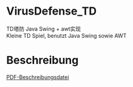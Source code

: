 # VirusDefense_TD
TD塔防 Java Swing + awt实现<br/>
Kleine TD Spiel, benutzt Java Swing sowie AWT

# Beschreibung
[PDF-Beschreibungsdatei]()
